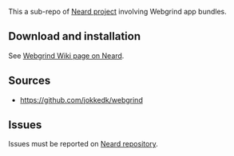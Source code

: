 This a sub-repo of [Neard project](https://github.com/crazy-max/neard) involving Webgrind app bundles.

## Download and installation

See [Webgrind Wiki page on Neard](https://github.com/crazy-max/neard/wiki/appWebgrind).

## Sources

* https://github.com/jokkedk/webgrind

## Issues

Issues must be reported on [Neard repository](https://github.com/crazy-max/neard/issues).

